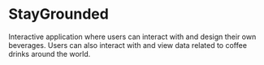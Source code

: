 # StayGrounded
Interactive application where users can interact with and design their own beverages. Users can also interact with and view data related to coffee drinks around the world.
